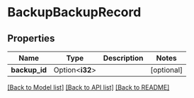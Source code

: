 # BackupBackupRecord

## Properties

Name | Type | Description | Notes
------------ | ------------- | ------------- | -------------
**backup_id** | Option<**i32**> |  | [optional]

[[Back to Model list]](../README.md#documentation-for-models) [[Back to API list]](../README.md#documentation-for-api-endpoints) [[Back to README]](../README.md)


